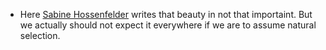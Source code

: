 * Here [Sabine Hossenfelder](http://www.math.columbia.edu/~woit/wordpress/?p=10314) writes that beauty in not that importaint. But we actually should not expect it everywhere if we are to assume natural selection.
